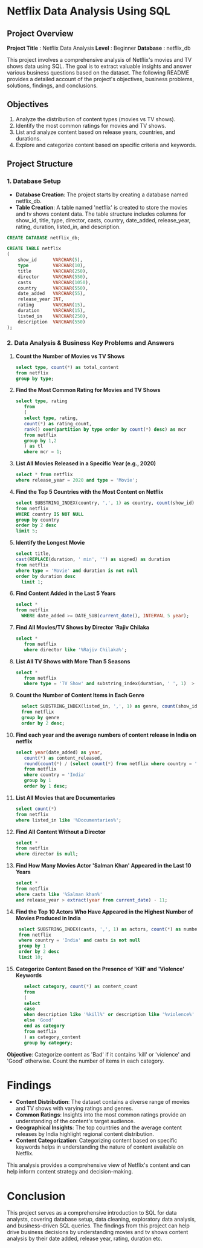 # Netflix Data Analysis Using SQL

## Project Overview

**Project Title** : Netflix Data Analysis
**Level** : Beginner
**Database** : netflix_db

This project involves a comprehensive analysis of Netflix's movies and TV shows data using SQL. The goal is to extract valuable insights and answer various business questions based on the dataset. The following README provides a detailed account of the project's objectives, business problems, solutions, findings, and conclusions.

## Objectives

1. Analyze the distribution of content types (movies vs TV shows).
2. Identify the most common ratings for movies and TV shows.
3. List and analyze content based on release years, countries, and durations.
4. Explore and categorize content based on specific criteria and keywords.

## Project Structure

### 1. Database Setup

- **Database Creation**: The project starts by creating a database named netflix_db.
- **Table Creation**: A table named 'netflix' is created to store the movies and tv shows content data. The table structure includes columns for show_id, title, type, director, casts, country, date_added, release_year, rating, duration, listed_in, and description.

```sql
CREATE DATABASE netflix_db;

CREATE TABLE netflix
(
    show_id      VARCHAR(5),
    type         VARCHAR(10),
    title        VARCHAR(250),
    director     VARCHAR(550),
    casts        VARCHAR(1050),
    country      VARCHAR(550),
    date_added   VARCHAR(55),
    release_year INT,
    rating       VARCHAR(15),
    duration     VARCHAR(15),
    listed_in    VARCHAR(250),
    description  VARCHAR(550)
);
```

### 2. Data Analysis & Business Key Problems and Answers

1. **Count the Number of Movies vs TV Shows**
   ```sql
   select type, count(*) as total_content
   from netflix
   group by type;
   ```

2. **Find the Most Common Rating for Movies and TV Shows**
   ```sql
   select type, rating
      from
      (
      select type, rating,
      count(*) as rating_count,
      rank() over(partition by type order by count(*) desc) as mcr
      from netflix
      group by 1,2
      ) as tl
      where mcr = 1;
   ```

3. **List All Movies Released in a Specific Year (e.g., 2020)**
   ```sql
   select * from netflix
   where release_year = 2020 and type = 'Movie';
   ```

4. **Find the Top 5 Countries with the Most Content on Netflix**
   ```sql
   select SUBSTRING_INDEX(country, ',', 1) as country, count(show_id) as total_content
   from netflix
   WHERE country IS NOT NULL
   group by country
   order by 2 desc
   limit 5;
   ```

5. **Identify the Longest Movie**
   ```sql
   select title,
   cast(REPLACE(duration, ' min', '') as signed) as duration
   from netflix
   where type = 'Movie' and duration is not null
   order by duration desc
	 limit 1;
   ```

6. **Find Content Added in the Last 5 Years**
   ```sql
   select *
   from netflix
	 WHERE date_added >= DATE_SUB(current_date(), INTERVAL 5 year);
   ```

7. **Find All Movies/TV Shows by Director 'Rajiv Chilaka**
   ```sql
   select *
      from netflix
      where director like '%Rajiv Chilaka%';
   ```

8. **List All TV Shows with More Than 5 Seasons**
   ```sql
   select *
      from netflix
      where type = 'TV Show' and substring_index(duration, ' ', 1)  > 5; 
   ```

9. **Count the Number of Content Items in Each Genre**
    ```sql
      select SUBSTRING_INDEX(listed_in, ',', 1) as genre, count(show_id) as total_content
      from netflix
      group by genre
      order by 2 desc;
   ```

10. **Find each year and the average numbers of content release in India on netflix**
    ```sql
    select year(date_added) as year,
       count(*) as content_released,
       round(count(*) / (select count(*) from netflix where country = 'India') * 100,2) as avg_content_released
       from netflix
       where country = 'India'
       group by 1
       order by 1 desc;
    ```

11. **List All Movies that are Documentaries**
    ```sql
    select count(*)
    from netflix
    where listed_in like '%Documentaries%';
    ```

12. **Find All Content Without a Director**
    ```sql
    select * 
    from netflix
    where director is null;
    ```

13. **Find How Many Movies Actor 'Salman Khan' Appeared in the Last 10 Years**
    ```sql
    select * 
    from netflix
    where casts like '%Salman khan%'
    and release_year > extract(year from current_date) - 11;
    ```

14. **Find the Top 10 Actors Who Have Appeared in the Highest Number of Movies Produced in India**
    ```sql
     select SUBSTRING_INDEX(casts, ',', 1) as actors, count(*) as number_of_movies
     from netflix
     where country = 'India' and casts is not null
     group by 1
     order by 2 desc
     limit 10;
    ```

15. **Categorize Content Based on the Presence of 'Kill' and 'Violence' Keywords**
    ```sql
       select category, count(*) as content_count
       from
       (
       select 
       case 
       when description like '%kill%' or description like '%violence%' then 'Bad'
       else 'Good'
       end as category
       from netflix
       ) as category_content
       group by category;
    ```
**Objective**: Categorize content as 'Bad' if it contains 'kill' or 'violence' and 'Good' otherwise. Count the number of items in each category.

# Findings

- **Content Distribution**: The dataset contains a diverse range of movies and TV shows with varying ratings and genres.
- **Common Ratings**: Insights into the most common ratings provide an understanding of the content's target audience.
- **Geographical Insights**: The top countries and the average content releases by India highlight regional content distribution.
- **Content Categorization**: Categorizing content based on specific keywords helps in understanding the nature of content available on Netflix.

This analysis provides a comprehensive view of Netflix's content and can help inform content strategy and decision-making.

# Conclusion

This project serves as a comprehensive introduction to SQL for data analysts, covering database setup, data cleaning, exploratory data analysis, and business-driven SQL queries. The findings from this project can help drive business decisions by understanding movies and tv shows content analysis by their date added, release year, rating, duration etc.



